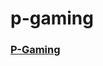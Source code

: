 # p-gaming


### [P-Gaming](https://vivacious-leech-c44.notion.site/Welcome-to-P-Gaming-eab3f5a83ee542da8879a97550509785)
